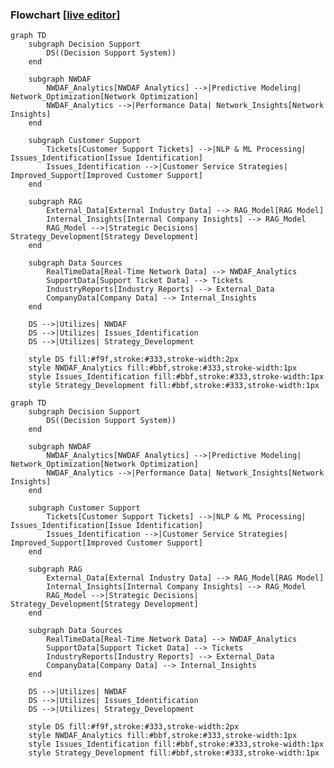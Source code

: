 ### Flowchart [<a href="https://mermaid.live/edit#pako:eNqVVGtr2zAU_StChdFCUpbYThx_GJR6G4W-qDsGS4pR7etE1LaMJKdxH_99svzMo2XzJ90j3XN1zr3WKw5YCNjBS06yFbp3FylSn8gfK8CFgArKUuTlWca4rLbLz_WOj3d3kVcICcnJSXUM0nCR7hBe_3bPfnQsOvTPUhIXkgZirmPUxg9oOPz2dsshpIGka0BX6rYxTZdv6BrkM-NP_k0maUJfiFT3mNcg6oMPH1aryIFHjCckDQC5RJKO-SIVdLmSomVtgIeP5Z3nQrIE-L5f9zR4AkW2e6LZqKReX96iL-jqEt1yFoAQWuqFEDkI_yKEVNKIBpVWjaJtsKf1YJKu0d0A-Joq2Z7kRMKSglC1koyzNYR-fb15A-xJ-8SFu7Of3UW-byRwZblfujtvImVmqAh5oU3X4ss0Xzd4rlZVq_uC0pqn7UuDoHOWZCQtugZt03UcLaSNaHQH7ZgrA2qw8F1YQ8yyRPk3b0DUAz_RX0pCHsu5amGvOJD4niagfSiDYRk149bzYWdMO4baeU2wPT697Hqe-sZVTt9BmVDaVjtfA1XaVpu65NpaXbKxuau115M9T1xPW_1L0pi-lAPWewD29g7O7AdnD_WpbYQsYihTIhrHzlE0iwZKMHsC58gwjHo9fKahXDnjbNNP2n0iKobHx08YRtsMh3-8_-c5JPAfafAAqx81ITRUL_trSbrAcgUJLLCjliFEJI_lAi_Sd3WU5JJ5RRpgJyKxgAHOs1BVdilR05y0qGr9H8ZULHlehdh5xRvsTMxTyzat6cycTKdTwzQHuMDOaGScmtbYsg1jNJ7Z9th-H-AXTfD1dGZPbGM6sUzDmloTw3j_C1fyNQg">live editor</a>]

```
graph TD
    subgraph Decision Support
        DS((Decision Support System))
    end

    subgraph NWDAF
        NWDAF_Analytics[NWDAF Analytics] -->|Predictive Modeling| Network_Optimization[Network Optimization]
        NWDAF_Analytics -->|Performance Data| Network_Insights[Network Insights]
    end

    subgraph Customer Support
        Tickets[Customer Support Tickets] -->|NLP & ML Processing| Issues_Identification[Issue Identification]
        Issues_Identification -->|Customer Service Strategies| Improved_Support[Improved Customer Support]
    end

    subgraph RAG
        External_Data[External Industry Data] --> RAG_Model[RAG Model]
        Internal_Insights[Internal Company Insights] --> RAG_Model
        RAG_Model -->|Strategic Decisions| Strategy_Development[Strategy Development]
    end

    subgraph Data Sources
        RealTimeData[Real-Time Network Data] --> NWDAF_Analytics
        SupportData[Support Ticket Data] --> Tickets
        IndustryReports[Industry Reports] --> External_Data
        CompanyData[Company Data] --> Internal_Insights
    end

    DS -->|Utilizes| NWDAF
    DS -->|Utilizes| Issues_Identification
    DS -->|Utilizes| Strategy_Development

    style DS fill:#f9f,stroke:#333,stroke-width:2px
    style NWDAF_Analytics fill:#bbf,stroke:#333,stroke-width:1px
    style Issues_Identification fill:#bbf,stroke:#333,stroke-width:1px
    style Strategy_Development fill:#bbf,stroke:#333,stroke-width:1px
```

```mermaid
graph TD
    subgraph Decision Support
        DS((Decision Support System))
    end

    subgraph NWDAF
        NWDAF_Analytics[NWDAF Analytics] -->|Predictive Modeling| Network_Optimization[Network Optimization]
        NWDAF_Analytics -->|Performance Data| Network_Insights[Network Insights]
    end

    subgraph Customer Support
        Tickets[Customer Support Tickets] -->|NLP & ML Processing| Issues_Identification[Issue Identification]
        Issues_Identification -->|Customer Service Strategies| Improved_Support[Improved Customer Support]
    end

    subgraph RAG
        External_Data[External Industry Data] --> RAG_Model[RAG Model]
        Internal_Insights[Internal Company Insights] --> RAG_Model
        RAG_Model -->|Strategic Decisions| Strategy_Development[Strategy Development]
    end

    subgraph Data Sources
        RealTimeData[Real-Time Network Data] --> NWDAF_Analytics
        SupportData[Support Ticket Data] --> Tickets
        IndustryReports[Industry Reports] --> External_Data
        CompanyData[Company Data] --> Internal_Insights
    end

    DS -->|Utilizes| NWDAF
    DS -->|Utilizes| Issues_Identification
    DS -->|Utilizes| Strategy_Development

    style DS fill:#f9f,stroke:#333,stroke-width:2px
    style NWDAF_Analytics fill:#bbf,stroke:#333,stroke-width:1px
    style Issues_Identification fill:#bbf,stroke:#333,stroke-width:1px
    style Strategy_Development fill:#bbf,stroke:#333,stroke-width:1px
```
